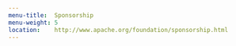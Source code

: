 ```yaml
---
menu-title:  Sponsorship
menu-weight: 5
location:    http://www.apache.org/foundation/sponsorship.html
---
```

